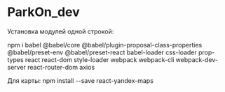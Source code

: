# ParkOn_dev


Установка модулей одной строкой:


 npm i babel @babel/core @babel/plugin-proposal-class-properties @babel/preset-env @babel/preset-react babel-loader css-loader prop-types react react-dom style-loader webpack webpack-cli webpack-dev-server react-router-dom axios

Для карты:
npm install --save react-yandex-maps
